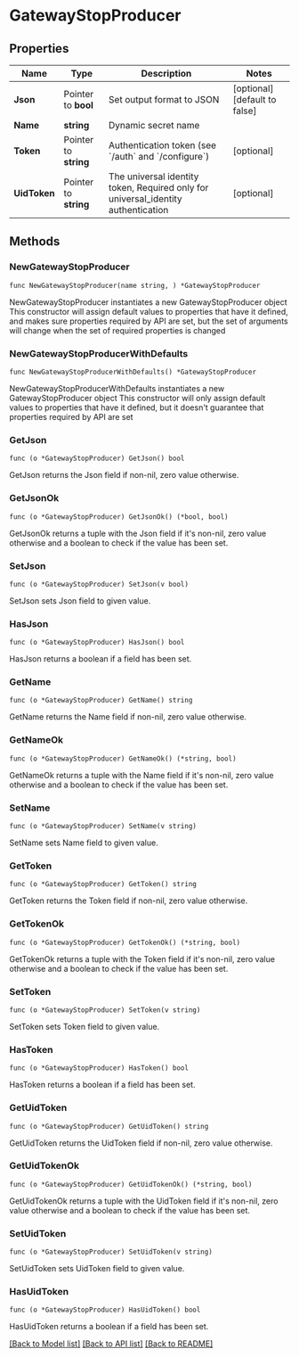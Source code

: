 # GatewayStopProducer

## Properties

Name | Type | Description | Notes
------------ | ------------- | ------------- | -------------
**Json** | Pointer to **bool** | Set output format to JSON | [optional] [default to false]
**Name** | **string** | Dynamic secret name | 
**Token** | Pointer to **string** | Authentication token (see &#x60;/auth&#x60; and &#x60;/configure&#x60;) | [optional] 
**UidToken** | Pointer to **string** | The universal identity token, Required only for universal_identity authentication | [optional] 

## Methods

### NewGatewayStopProducer

`func NewGatewayStopProducer(name string, ) *GatewayStopProducer`

NewGatewayStopProducer instantiates a new GatewayStopProducer object
This constructor will assign default values to properties that have it defined,
and makes sure properties required by API are set, but the set of arguments
will change when the set of required properties is changed

### NewGatewayStopProducerWithDefaults

`func NewGatewayStopProducerWithDefaults() *GatewayStopProducer`

NewGatewayStopProducerWithDefaults instantiates a new GatewayStopProducer object
This constructor will only assign default values to properties that have it defined,
but it doesn't guarantee that properties required by API are set

### GetJson

`func (o *GatewayStopProducer) GetJson() bool`

GetJson returns the Json field if non-nil, zero value otherwise.

### GetJsonOk

`func (o *GatewayStopProducer) GetJsonOk() (*bool, bool)`

GetJsonOk returns a tuple with the Json field if it's non-nil, zero value otherwise
and a boolean to check if the value has been set.

### SetJson

`func (o *GatewayStopProducer) SetJson(v bool)`

SetJson sets Json field to given value.

### HasJson

`func (o *GatewayStopProducer) HasJson() bool`

HasJson returns a boolean if a field has been set.

### GetName

`func (o *GatewayStopProducer) GetName() string`

GetName returns the Name field if non-nil, zero value otherwise.

### GetNameOk

`func (o *GatewayStopProducer) GetNameOk() (*string, bool)`

GetNameOk returns a tuple with the Name field if it's non-nil, zero value otherwise
and a boolean to check if the value has been set.

### SetName

`func (o *GatewayStopProducer) SetName(v string)`

SetName sets Name field to given value.


### GetToken

`func (o *GatewayStopProducer) GetToken() string`

GetToken returns the Token field if non-nil, zero value otherwise.

### GetTokenOk

`func (o *GatewayStopProducer) GetTokenOk() (*string, bool)`

GetTokenOk returns a tuple with the Token field if it's non-nil, zero value otherwise
and a boolean to check if the value has been set.

### SetToken

`func (o *GatewayStopProducer) SetToken(v string)`

SetToken sets Token field to given value.

### HasToken

`func (o *GatewayStopProducer) HasToken() bool`

HasToken returns a boolean if a field has been set.

### GetUidToken

`func (o *GatewayStopProducer) GetUidToken() string`

GetUidToken returns the UidToken field if non-nil, zero value otherwise.

### GetUidTokenOk

`func (o *GatewayStopProducer) GetUidTokenOk() (*string, bool)`

GetUidTokenOk returns a tuple with the UidToken field if it's non-nil, zero value otherwise
and a boolean to check if the value has been set.

### SetUidToken

`func (o *GatewayStopProducer) SetUidToken(v string)`

SetUidToken sets UidToken field to given value.

### HasUidToken

`func (o *GatewayStopProducer) HasUidToken() bool`

HasUidToken returns a boolean if a field has been set.


[[Back to Model list]](../README.md#documentation-for-models) [[Back to API list]](../README.md#documentation-for-api-endpoints) [[Back to README]](../README.md)


